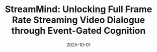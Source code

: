 ---
title: "StreamMind: Unlocking Full Frame Rate Streaming Video Dialogue through Event-Gated Cognition"
collection: publications
category: conferences
permalink: /publication/2025-10-01-streammind-video-dialogue
excerpt: 'With the rise of real-world human-AI interaction applications, such as AI assistants, the need for Streaming Video Dialogue is critical. To address this need, we introduce StreamMind, a video LLM framework that achieves ultra-FPS streaming video processing (100 fps on a single A100) and enables proactive, always-on responses in real time, without explicit user intervention. To solve the key challenge of the contradiction between linear video streaming speed and quadratic transformer computation cost, we propose a novel perception-cognition interleaving paradigm named ''event-gated LLM invocation'', in contrast to the existing per-time-step LLM invocation. By introducing a Cognition Gate network between the video encoder and the LLM, LLM is only invoked when relevant events occur. To realize the event feature extraction with constant cost, we propose Event-Preserving Feature Extractor (EPFE) based on state-space method, generating a single perception token for spatiotemporal features. These techniques enable the video LLM with full-FPS perception and real-time cognition response. Experiments on Ego4D and SoccerNet streaming tasks, as well as standard offline benchmarks, demonstrate state-of-the-art performance in both model capability and real-time efficiency, paving the way for ultra-high-FPS applications, such as Game AI and interactive media. The code and data is available at this https URL.'
date: 2025-10-01
venue: "International Conference on Computer Vision (ICCV'25)"
paperurl: 'https://arxiv.org/abs/2503.06220'
citation: 'Xin Ding, Hao Wu, Yifan Yang, Shiqi Jiang, Qianxi Zhang, Donglin Bai, Zhibo Chen, Ting Cao. (2025). "StreamMind: Unlocking Full Frame Rate Streaming Video Dialogue through Event-Gated Cognition." <i>ICCV</i>.'
---
